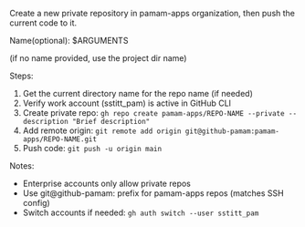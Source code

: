 Create a new private repository in pamam-apps organization, then push the current code to it.

Name(optional): $ARGUMENTS

(if no name provided, use the project dir name)

Steps:
1. Get the current directory name for the repo name (if needed)
2. Verify work account (sstitt_pam) is active in GitHub CLI
3. Create private repo: `gh repo create pamam-apps/REPO-NAME --private --description "Brief description"`
4. Add remote origin: `git remote add origin git@github-pamam:pamam-apps/REPO-NAME.git`
5. Push code: `git push -u origin main`

Notes:
- Enterprise accounts only allow private repos
- Use git@github-pamam: prefix for pamam-apps repos (matches SSH config)
- Switch accounts if needed: `gh auth switch --user sstitt_pam`